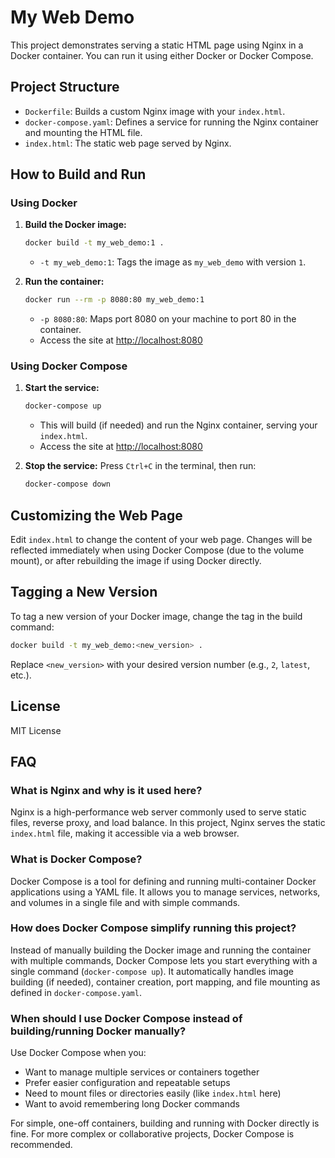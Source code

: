 # My Web Demo

This project demonstrates serving a static HTML page using Nginx in a Docker container. You can run it using either Docker or Docker Compose.

## Project Structure

- `Dockerfile`: Builds a custom Nginx image with your `index.html`.
- `docker-compose.yaml`: Defines a service for running the Nginx container and mounting the HTML file.
- `index.html`: The static web page served by Nginx.

## How to Build and Run

### Using Docker

1. **Build the Docker image:**
	```bash
	docker build -t my_web_demo:1 .
	```
	- `-t my_web_demo:1`: Tags the image as `my_web_demo` with version `1`.

2. **Run the container:**
	```bash
	docker run --rm -p 8080:80 my_web_demo:1
	```
	- `-p 8080:80`: Maps port 8080 on your machine to port 80 in the container.
	- Access the site at [http://localhost:8080](http://localhost:8080)

### Using Docker Compose

1. **Start the service:**
	```bash
	docker-compose up
	```
	- This will build (if needed) and run the Nginx container, serving your `index.html`.
	- Access the site at [http://localhost:8080](http://localhost:8080)

2. **Stop the service:**
	Press `Ctrl+C` in the terminal, then run:
	```bash
	docker-compose down
	```

## Customizing the Web Page

Edit `index.html` to change the content of your web page. Changes will be reflected immediately when using Docker Compose (due to the volume mount), or after rebuilding the image if using Docker directly.

## Tagging a New Version

To tag a new version of your Docker image, change the tag in the build command:
```bash
docker build -t my_web_demo:<new_version> .
```
Replace `<new_version>` with your desired version number (e.g., `2`, `latest`, etc.).

## License

MIT License

## FAQ

### What is Nginx and why is it used here?
Nginx is a high-performance web server commonly used to serve static files, reverse proxy, and load balance. In this project, Nginx serves the static `index.html` file, making it accessible via a web browser.

### What is Docker Compose?
Docker Compose is a tool for defining and running multi-container Docker applications using a YAML file. It allows you to manage services, networks, and volumes in a single file and with simple commands.

### How does Docker Compose simplify running this project?
Instead of manually building the Docker image and running the container with multiple commands, Docker Compose lets you start everything with a single command (`docker-compose up`). It automatically handles image building (if needed), container creation, port mapping, and file mounting as defined in `docker-compose.yaml`.

### When should I use Docker Compose instead of building/running Docker manually?
Use Docker Compose when you:
- Want to manage multiple services or containers together
- Prefer easier configuration and repeatable setups
- Need to mount files or directories easily (like `index.html` here)
- Want to avoid remembering long Docker commands

For simple, one-off containers, building and running with Docker directly is fine. For more complex or collaborative projects, Docker Compose is recommended.
